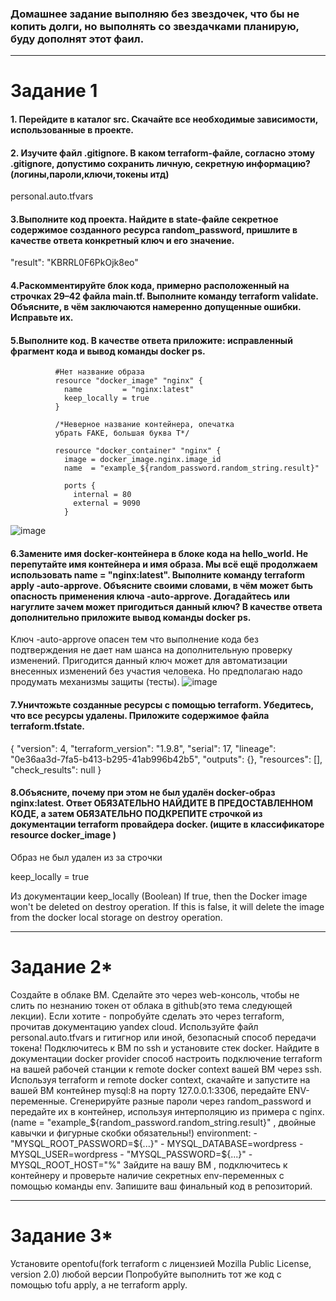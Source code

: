### Домашнее задание выполняю без звездочек, что бы не копить долги, но выполнять со звездачками планирую, буду дополнят этот фаил. 

------
# Задание 1
#### 1. Перейдите в каталог src. Скачайте все необходимые зависимости, использованные в проекте.
#### 2. Изучите файл .gitignore. В каком terraform-файле, согласно этому .gitignore, допустимо сохранить личную, секретную информацию?(логины,пароли,ключи,токены итд)
personal.auto.tfvars
#### 3.Выполните код проекта. Найдите в state-файле секретное содержимое созданного ресурса random_password, пришлите в качестве ответа конкретный ключ и его значение.
"result": "KBRRL0F6PkOjk8eo"
#### 4.Раскомментируйте блок кода, примерно расположенный на строчках 29–42 файла main.tf. Выполните команду terraform validate. Объясните, в чём заключаются намеренно допущенные ошибки. Исправьте их.
#### 5.Выполните код. В качестве ответа приложите: исправленный фрагмент кода и вывод команды docker ps.
              #Нет название образа 
              resource "docker_image" "nginx" {
                name         = "nginx:latest"
                keep_locally = true
              }
              
              /*Неверное название контейнера, опечатка 
              убрать FAKE, большая буква T*/
              
              resource "docker_container" "nginx" {
                image = docker_image.nginx.image_id
                name  = "example_${random_password.random_string.result}"
              
                ports {
                  internal = 80
                  external = 9090
                }
![image](https://github.com/user-attachments/assets/a0dad42c-19eb-4428-bb16-5a2d37dc00dc)

#### 6.Замените имя docker-контейнера в блоке кода на hello_world. Не перепутайте имя контейнера и имя образа. Мы всё ещё продолжаем использовать name = "nginx:latest". Выполните команду terraform apply -auto-approve. Объясните своими словами, в чём может быть опасность применения ключа -auto-approve. Догадайтесь или нагуглите зачем может пригодиться данный ключ? В качестве ответа дополнительно приложите вывод команды docker ps.
Ключ -auto-approve опасен тем что выполнение кода без подтверждения не дает нам шанса на дополнительную проверку изменений.
Пригодится данный ключ может для автоматизации внесенных изменений без участия человека. 
Но предполагаю надо продумать механизмы защиты (тесты).
![image](https://github.com/user-attachments/assets/58ae5e0d-cdb9-408c-91fe-5a520bdda237)


#### 7.Уничтожьте созданные ресурсы с помощью terraform. Убедитесь, что все ресурсы удалены. Приложите содержимое файла terraform.tfstate.
{
  "version": 4,
  "terraform_version": "1.9.8",
  "serial": 17,
  "lineage": "0e36aa3d-7fa5-b413-b295-41ab996b42b5",
  "outputs": {},
  "resources": [],
  "check_results": null
}


#### 8.Объясните, почему при этом не был удалён docker-образ nginx:latest. Ответ ОБЯЗАТЕЛЬНО НАЙДИТЕ В ПРЕДОСТАВЛЕННОМ КОДЕ, а затем ОБЯЗАТЕЛЬНО ПОДКРЕПИТЕ строчкой из документации terraform провайдера docker. (ищите в классификаторе resource docker_image )

Образ не был удален из за строчки 

keep_locally = true

Из документации
keep_locally (Boolean) If true, then the Docker image won't be deleted on destroy operation. If this is false, it will delete the image from the docker local storage on destroy operation.


------
# Задание 2*
Создайте в облаке ВМ. Сделайте это через web-консоль, чтобы не слить по незнанию токен от облака в github(это тема следующей лекции). Если хотите - попробуйте сделать это через terraform, прочитав документацию yandex cloud. Используйте файл personal.auto.tfvars и гитигнор или иной, безопасный способ передачи токена!
Подключитесь к ВМ по ssh и установите стек docker.
Найдите в документации docker provider способ настроить подключение terraform на вашей рабочей станции к remote docker context вашей ВМ через ssh.
Используя terraform и remote docker context, скачайте и запустите на вашей ВМ контейнер mysql:8 на порту 127.0.0.1:3306, передайте ENV-переменные. Сгенерируйте разные пароли через random_password и передайте их в контейнер, используя интерполяцию из примера с nginx.(name  = "example_${random_password.random_string.result}" , двойные кавычки и фигурные скобки обязательны!)
    environment:
      - "MYSQL_ROOT_PASSWORD=${...}"
      - MYSQL_DATABASE=wordpress
      - MYSQL_USER=wordpress
      - "MYSQL_PASSWORD=${...}"
      - MYSQL_ROOT_HOST="%"
Зайдите на вашу ВМ , подключитесь к контейнеру и проверьте наличие секретных env-переменных с помощью команды env. Запишите ваш финальный код в репозиторий.


------
# Задание 3*
Установите opentofu(fork terraform с лицензией Mozilla Public License, version 2.0) любой версии
Попробуйте выполнить тот же код с помощью tofu apply, а не terraform apply.
